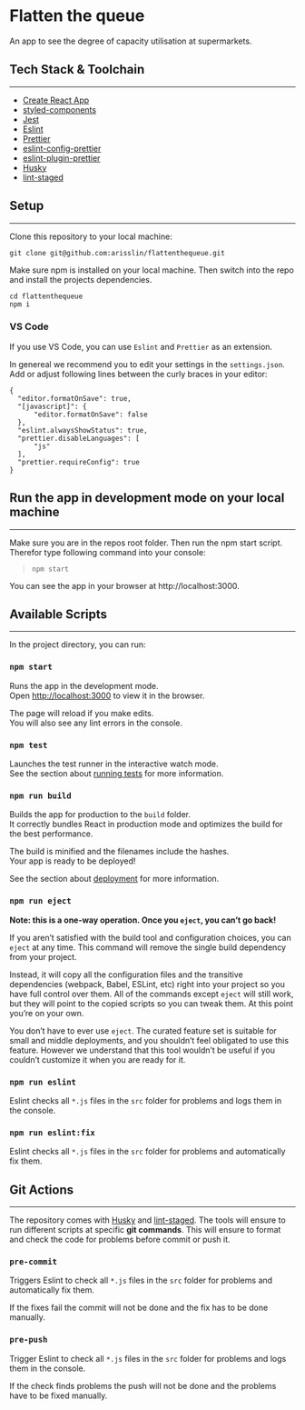 # Flatten the queue

An app to see the degree of capacity utilisation at supermarkets.

## Tech Stack & Toolchain

---

- [Create React App](https://github.com/facebook/create-react-app)
- [styled-components](https://styled-components.com/)
- [Jest](https://jestjs.io/)
- [Eslint](https://eslint.org/)
- [Prettier](https://prettier.io/)
- [eslint-config-prettier](https://github.com/prettier/eslint-config-prettier)
- [eslint-plugin-prettier](https://github.com/prettier/eslint-plugin-prettier)
- [Husky](https://github.com/typicode/husky)
- [lint-staged](https://github.com/okonet/lint-staged)

## Setup

---

Clone this repository to your local machine:

`git clone git@github.com:arisslin/flattenthequeue.git`

Make sure npm is installed on your local machine. Then switch into the repo and install the projects dependencies.

```
cd flattenthequeue
npm i
```

### VS Code

If you use VS Code, you can use `Eslint` and `Prettier` as an extension.

In genereal we recommend you to edit your settings in the `settings.json`. Add or adjust following lines between the curly braces in your editor:

```
{
  "editor.formatOnSave": true,
  "[javascript]": {
      "editor.formatOnSave": false
  },
  "eslint.alwaysShowStatus": true,
  "prettier.disableLanguages": [
      "js"
  ],
  "prettier.requireConfig": true
}
```

## Run the app in development mode on your local machine

---

Make sure you are in the repos root folder. Then run the npm start script.
Therefor type following command into your console:

> `npm start`

You can see the app in your browser at http://localhost:3000.

## Available Scripts

---

In the project directory, you can run:

### `npm start`

Runs the app in the development mode.<br />
Open [http://localhost:3000](http://localhost:3000) to view it in the browser.

The page will reload if you make edits.<br />
You will also see any lint errors in the console.

### `npm test`

Launches the test runner in the interactive watch mode.<br />
See the section about [running tests](https://facebook.github.io/create-react-app/docs/running-tests) for more information.

### `npm run build`

Builds the app for production to the `build` folder.<br />
It correctly bundles React in production mode and optimizes the build for the best performance.

The build is minified and the filenames include the hashes.<br />
Your app is ready to be deployed!

See the section about [deployment](https://facebook.github.io/create-react-app/docs/deployment) for more information.

### `npm run eject`

**Note: this is a one-way operation. Once you `eject`, you can’t go back!**

If you aren’t satisfied with the build tool and configuration choices, you can `eject` at any time. This command will remove the single build dependency from your project.

Instead, it will copy all the configuration files and the transitive dependencies (webpack, Babel, ESLint, etc) right into your project so you have full control over them. All of the commands except `eject` will still work, but they will point to the copied scripts so you can tweak them. At this point you’re on your own.

You don’t have to ever use `eject`. The curated feature set is suitable for small and middle deployments, and you shouldn’t feel obligated to use this feature. However we understand that this tool wouldn’t be useful if you couldn’t customize it when you are ready for it.

### `npm run eslint`

Eslint checks all `*.js` files in the `src` folder for problems and logs them in the console.

### `npm run eslint:fix`

Eslint checks all `*.js` files in the `src` folder for problems and automatically fix them.

## Git Actions

---

The repository comes with [Husky](https://github.com/typicode/husky) and [lint-staged](https://github.com/okonet/lint-staged). The tools will ensure to run different scripts at specific **git commands**. This will ensure to format and check the code for problems before commit or push it.

### `pre-commit`

Triggers Eslint to check all `*.js` files in the `src` folder for problems and automatically fix them.

If the fixes fail the commit will not be done and the fix has to be done manually.

### `pre-push`

Trigger Eslint to check all `*.js` files in the `src` folder for problems and logs them in the console.

If the check finds problems the push will not be done and the problems have to be fixed manually.
